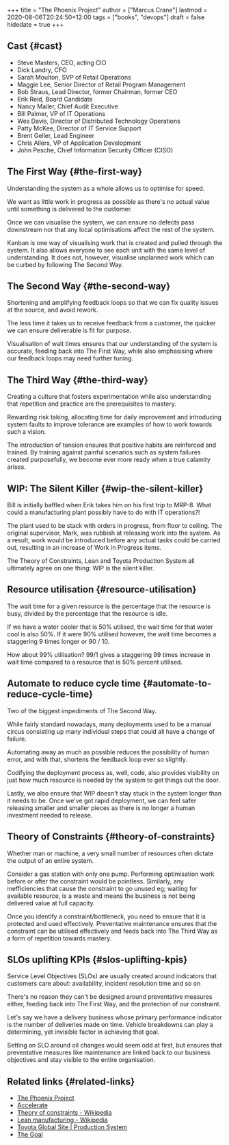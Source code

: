 +++
title = "The Phoenix Project"
author = ["Marcus Crane"]
lastmod = 2020-08-06T20:24:50+12:00
tags = ["books", "devops"]
draft = false
hidedate = true
+++

## Cast {#cast}

-   Steve Masters, CEO, acting CIO
-   Dick Landry, CFO
-   Sarah Moulton, SVP of Retail Operations
-   Maggie Lee, Senior Director of Retail Program Management
-   Bob Straus, Lead Director, former Chairman, former CEO
-   Erik Reid, Board Candidate
-   Nancy Mailer, Chief Audit Executive
-   Bill Palmer, VP of IT Operations
-   Wes Davis, Director of Distributed Technology Operations
-   Patty McKee, Director of IT Service Support
-   Brent Geller, Lead Engineer
-   Chris Allers, VP of Application Development
-   John Pesche, Chief Information Security Officer (CISO)


## The First Way {#the-first-way}

Understanding the system as a whole allows us to optimise for speed.

We want as little work in progress as possible as there's no actual value until something is delivered to the customer.

Once we can visualise the system, we can ensure no defects pass downstream nor that any local optimisations affect the rest of the system.

Kanban is one way of visualising work that is created and pulled through the system. It also allows everyone to see each unit with the same level of understanding. It does not, however, visualise unplanned work which can be curbed by following The Second Way.


## The Second Way {#the-second-way}

Shortening and amplifying feedback loops so that we can fix quality issues at the source, and avoid rework.

The less time it takes us to receive feedback from a customer, the quicker we can ensure deliverable is fit for purpose.

Visualisation of wait times ensures that our understanding of the system is accurate, feeding back into The First Way, while also emphasising where our feedback loops may need further tuning.


## The Third Way {#the-third-way}

Creating a culture that fosters experimentation while also understanding that repetition and practice are the prerequisites to mastery.

Rewarding risk taking, allocating time for daily improvement and introducing system faults to improve tolerance are examples of how to work towards such a vision.

The introduction of tension ensures that positive habits are reinforced and trained. By training against painful scenarios such as system failures created purposefully, we become ever more ready when a true calamity arises.


## WIP: The Silent Killer {#wip-the-silent-killer}

Bill is initially baffled when Erik takes him on his first trip to MRP-8. What could a manufacturing plant possibly have to do with IT operations?!

The plant used to be stack with orders in progress, from floor to ceiling. The original supervisor, Mark, was rubbish at releasing work into the system. As a result, work would be introduced before any actual tasks could be carried out, resulting in an increase of Work in Progress items.

The Theory of Constraints, Lean and Toyota Production System all ultimately agree on one thing: WIP is the silent killer.


## Resource utilisation {#resource-utilisation}

The wait time for a given resource is the percentage that the resource is busy, divided by the percentage that the resource is idle.

If we have a water cooler that is 50% utilised, the wait time for that water cool is also 50%. If it were 90% utilised however, the wait time becomes a staggering 9 times longer or 90 / 10.

How about 99% utilisation? 99/1 gives a staggering 99 times increase in wait time compared to a resource that is 50% percent utilised.


## Automate to reduce cycle time {#automate-to-reduce-cycle-time}

Two of the biggest impediments of The Second Way.

While fairly standard nowadays, many deployments used to be a manual circus consisting up many individual steps that could all have a change of failure.

Automating away as much as possible reduces the possibility of human error, and with that, shortens the feedback loop ever so slightly.

Codifying the deployment process as, well, code, also provides visibility on just how much resource is needed by the system to get things out the door.

Lastly, we also ensure that WIP doesn't stay stuck in the system longer than it needs to be. Once we've got rapid deployment, we can feel safer releasing smaller and smaller pieces as there is no longer a human investment needed to release.


## Theory of Constraints {#theory-of-constraints}

Whether man or machine, a very small number of resources often dictate the output of an entire system.

Consider a gas station with only one pump. Performing optimisation work before or after the constraint would be pointless. Similarly, any inefficiencies that cause the constraint to go unused eg; waiting for available resource, is a waste and means the business is not being delivered value at full capacity.

Once you identify a constraint/bottleneck, you need to ensure that it is protected and used effectively. Preventative maintenance ensures that the constraint can be utilised effectively and feeds back into The Third Way as a form of repetition towards mastery.


## SLOs uplifting KPIs {#slos-uplifting-kpis}

Service Level Objectives (SLOs) are usually created around indicators that customers care about: availability, incident resolution time and so on

There's no reason they can't be designed around preventative measures either, feeding back into The First Way, and the protection of our constraint.

Let's say we have a delivery business whose primary performance indicator is the number of deliveries made on time. Vehicle breakdowns can play a determining, yet invisible factor in achieving that goal.

Setting an SLO around oil changes would seem odd at first, but ensures that preventative measures like maintenance are linked back to our business objectives and stay visible to the entire organisation.


## Related links {#related-links}

-   [The Phoenix Project](https://www.goodreads.com/book/show/17255186-the-phoenix-project)
-   [Accelerate](https://www.goodreads.com/book/show/35747076-accelerate)
-   [Theory of constraints - Wikipedia](https://en.wikipedia.org/wiki/Theory%5Fof%5Fconstraints)
-   [Lean manufacturing - Wikipedia](https://en.wikipedia.org/wiki/Lean%5Fmanufacturing)
-   [Toyota Global Site | Production System](https://www.toyota-global.com/company/vision%5Fphilosophy/toyota%5Fproduction%5Fsystem/)
-   [The Goal](https://www.goodreads.com/book/show/113934.The%5FGoal)
